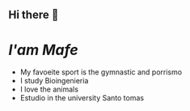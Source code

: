 ## Hi there 👋




_I'am Mafe_
================================

* My favoeite sport is the gymnastic and porrismo
* I study Bioingenieria
* I love the animals
* Estudio in the university Santo tomas
  
